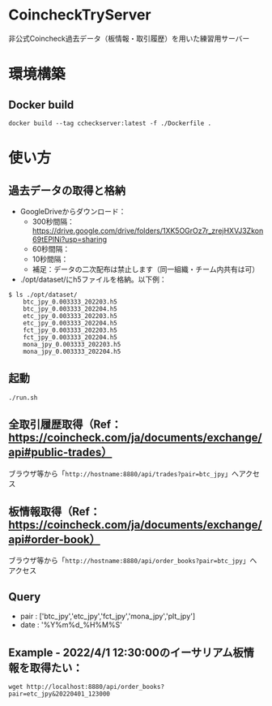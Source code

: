 # CoincheckTryServer
非公式Coincheck過去データ（板情報・取引履歴）を用いた練習用サーバー

# 環境構築
## Docker build
```
docker build --tag ccheckserver:latest -f ./Dockerfile .
```

# 使い方
## 過去データの取得と格納
* GoogleDriveからダウンロード：
    * 300秒間隔：https://drive.google.com/drive/folders/1XK5OGrOz7r_zrejHXVJ3Zkon69tEPlNi?usp=sharing
    * 60秒間隔：
    * 10秒間隔：
    * 補足：データの二次配布は禁止します（同一組織・チーム内共有は可）
* ./opt/dataset/にh5ファイルを格納。以下例：
```
$ ls ./opt/dataset/
	btc_jpy_0.003333_202203.h5
	btc_jpy_0.003333_202204.h5
	etc_jpy_0.003333_202203.h5
	etc_jpy_0.003333_202204.h5
	fct_jpy_0.003333_202203.h5
	fct_jpy_0.003333_202204.h5
	mona_jpy_0.003333_202203.h5
	mona_jpy_0.003333_202204.h5
```
## 起動
```
./run.sh
```
## 全取引履歴取得（Ref：https://coincheck.com/ja/documents/exchange/api#public-trades）
ブラウザ等から「```http://hostname:8880/api/trades?pair=btc_jpy```」へアクセス
## 板情報取得（Ref：https://coincheck.com/ja/documents/exchange/api#order-book）
ブラウザ等から「```http://hostname:8880/api/order_books?pair=btc_jpy```」へアクセス
## Query
* pair : ['btc_jpy','etc_jpy','fct_jpy','mona_jpy','plt_jpy']
* date : '%Y%m%d_%H%M%S'
## Example - 2022/4/1 12:30:00のイーサリアム板情報を取得たい：
```
wget http://localhost:8880/api/order_books?pair=etc_jpy&20220401_123000
```
